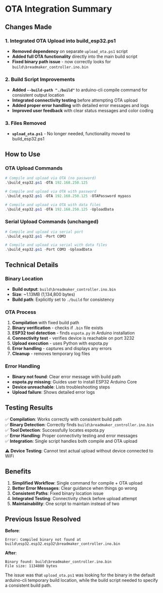 # OTA Integration Summary

## Changes Made

### 1. Integrated OTA Upload into build_esp32.ps1
- **Removed dependency** on separate `upload_ota.ps1` script
- **Added full OTA functionality** directly into the main build script
- **Fixed binary path issue** - now correctly looks for `build\breadmaker_controller.ino.bin`

### 2. Build Script Improvements
- **Added `--build-path "./build"`** to arduino-cli compile command for consistent output location
- **Integrated connectivity testing** before attempting OTA upload
- **Added proper error handling** with detailed error messages and logs
- **Improved user feedback** with clear status messages and color coding

### 3. Files Removed
- **`upload_ota.ps1`** - No longer needed, functionality moved to build_esp32.ps1

## How to Use

### OTA Upload Commands
```powershell
# Compile and upload via OTA (no password)
.\build_esp32.ps1 -OTA 192.168.250.125

# Compile and upload via OTA with password
.\build_esp32.ps1 -OTA 192.168.250.125 -OTAPassword mypass

# Compile and upload via OTA with data files
.\build_esp32.ps1 -OTA 192.168.250.125 -UploadData
```

### Serial Upload Commands (unchanged)
```powershell
# Compile and upload via serial port
.\build_esp32.ps1 -Port COM3

# Compile and upload via serial with data files
.\build_esp32.ps1 -Port COM3 -UploadData
```

## Technical Details

### Binary Location
- **Build output**: `build\breadmaker_controller.ino.bin`
- **Size**: ~1.13MB (1,134,800 bytes)
- **Build path**: Explicitly set to `./build` for consistency

### OTA Process
1. **Compilation** with fixed build path
2. **Binary verification** - checks if `.bin` file exists
3. **ESP32 tool detection** - finds `espota.py` in Arduino installation
4. **Connectivity test** - verifies device is reachable on port 3232
5. **Upload execution** - uses Python with espota.py
6. **Error handling** - captures and displays any errors
7. **Cleanup** - removes temporary log files

### Error Handling
- **Binary not found**: Clear error message with build path
- **espota.py missing**: Guides user to install ESP32 Arduino Core
- **Device unreachable**: Lists troubleshooting steps
- **Upload failure**: Shows detailed error logs

## Testing Results

✅ **Compilation**: Works correctly with consistent build path  
✅ **Binary Detection**: Correctly finds `build\breadmaker_controller.ino.bin`  
✅ **Tool Detection**: Successfully locates espota.py  
✅ **Error Handling**: Proper connectivity testing and error messages  
✅ **Integration**: Single script handles both compile and OTA upload  

⚠️ **Device Testing**: Cannot test actual upload without device connected to WiFi

## Benefits

1. **Simplified Workflow**: Single command for compile + OTA upload
2. **Better Error Messages**: Clear guidance when things go wrong
3. **Consistent Paths**: Fixed binary location issue
4. **Integrated Testing**: Connectivity check before upload attempt
5. **Maintainability**: One script to maintain instead of two

## Previous Issue Resolved

**Before**: 
```
Error: Compiled binary not found at build\esp32.esp32.esp32\breadmaker_controller.ino.bin
```

**After**: 
```
Binary found: build\breadmaker_controller.ino.bin
File size: 1134800 bytes
```

The issue was that `upload_ota.ps1` was looking for the binary in the default arduino-cli temporary build location, while the build script needed to specify a consistent build path.
